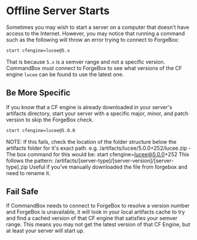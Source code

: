 # Offline Server Starts

Sometimes you may wish to start a server on a computer that doesn't have access to the Internet.  However, you may notice that running a command such as the following will throw an error trying to connect to ForgeBox:
```bash
start cfengine=lucee@5.x
```

That is because `5.x` is a semver range and not a specific version.  CommandBox must connect to ForgeBox to see what versions of the CF engine `lucee` can be found to use the latest one.

## Be More Specific

If you know that a CF engine is already downloaded in your server's artifacts directory, start your server with a specific major, minor, and patch version to skip the ForgeBox check.

```bash
start cfengine=lucee@5.0.0
```
NOTE: If this fails, check the location of the folder structure below the artifacts folder for it's exact path.
e.g. /artifacts/lucee/5.0.0+252/lucee.zip - The box command for this would be: start cfengine=lucee@5.0.0+252
This follows the pattern:
/artifacts/[server-type]/[server-version]/[server-type].zip
Useful if you've manually downloaded the file from forgebox and need to rename it.

## Fail Safe

If CommandBox needs to connect to ForgeBox to resolve a version number and ForgeBox is unavailable, it will look in your local artifacts cache to try and find a cached version of that CF engine that satisfies your semver range.  This means you may not get the latest version of that CF Engine, but at least your server will start up.
